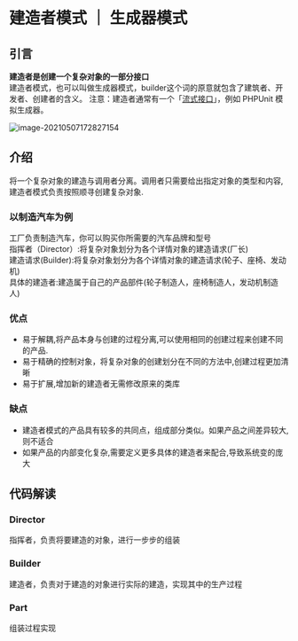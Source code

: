 # 建造者模式 ｜ 生成器模式

## 引言

**建造者是创建一个复杂对象的一部分接口**  
建造者模式，也可以叫做生成器模式，builder这个词的原意就包含了建筑者、开发者、创建者的含义。
注意：建造者通常有一个「[流式接口](https://zh.wikipedia.org/wiki/流式接口)」，例如 PHPUnit 模拟生成器。

![image-20210507172827154](http://img.github.mailjob.net/20210507172828.png)

## 介绍

将一个复杂对象的建造与调用者分离。调用者只需要给出指定对象的类型和内容,建造者模式负责按照顺寻创建复杂对象.   

### 以制造汽车为例
工厂负责制造汽车，你可以购买你所需要的汽车品牌和型号  
指挥者（Director）:将复杂对象划分为各个详情对象的建造请求(厂长)  
建造请求(Builder):将复杂对象划分为各个详情对象的建造请求(轮子、座椅、发动机)  
具体的建造者:建造属于自己的产品部件(轮子制造人，座椅制造人，发动机制造人)  

### 优点
- 易于解耦,将产品本身与创建的过程分离,可以使用相同的创建过程来创建不同的产品.
- 易于精确的控制对象，将复杂对象的创建划分在不同的方法中,创建过程更加清晰
- 易于扩展,增加新的建造者无需修改原来的类库

### 缺点
- 建造者模式的产品具有较多的共同点，组成部分类似。如果产品之间差异较大,则不适合
- 如果产品的内部变化复杂,需要定义更多具体的建造者来配合,导致系统变的庞大

## 代码解读

### Director

指挥者，负责将要建造的对象，进行一步步的组装

### Builder

建造者，负责对于建造的对象进行实际的建造，实现其中的生产过程

### Part

组装过程实现